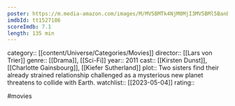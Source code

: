 ```yaml
---
poster: https://m.media-amazon.com/images/M/MV5BMTk4NjM0MjI3MV5BMl5BanBnXkFtZTcwNjcxMDYzNg@@._V1_SX300.jpg
imdbId: tt1527186
scoreImdb: 7.1
length: 135 min
---
```


category:: [[content/Universe/Categories/Movies]]
director:: [[Lars von Trier]]
genre:: [[Drama]], [[Sci-Fi]]
year:: 2011
cast:: [[Kirsten Dunst]], [[Charlotte Gainsbourg]], [[Kiefer Sutherland]]
plot:: Two sisters find their already strained relationship challenged as a mysterious new planet threatens to collide with Earth.
watchlist:: [[2023-05-04]]
rating::

#movies 

